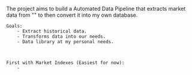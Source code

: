 The project aims to build a Automated Data Pipeline that extracts market data from "" to then convert it into my own database.

    Goals:
        - Extract historical data.
        - Transforms data into our needs.
        - Data library at my personal needs.



    First with Market Indexes (Easiest for now):
        - 

